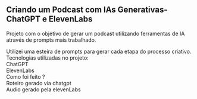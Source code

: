 ## Criando um Podcast com IAs Generativas- ChatGPT e ElevenLabs

Projeto com o objetivo de gerar um podcast utilizando ferramentas de IA através de prompts mais trabalhado.

Utilizei uma esteira de prompts para gerar cada etapa do processo criativo. <br>
Tecnologias utilizadas no projeto: <br>
ChatGPT <br>
ElevenLabs <br>
Como foi feito ? <br>
Roteiro gerado via chatgpt <br>
Audio gerado pela elevenLabs
 
